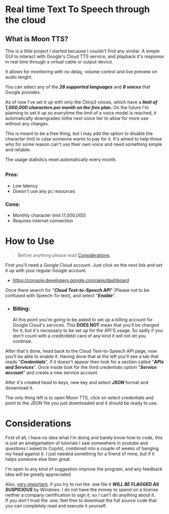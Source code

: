 # Real time Text To Speech through the cloud

## What is Moon TTS?

This is a little project I started because I couldn't find any similar. A simple GUI to interact with Google's Cloud TTS service, and playback it's response in real time through a virtual cable or output device.

It allows for monitoring with no delay, volume control and live preview on audio lenght.

You can select any of the ***28 supported languages*** and ***8 voices*** that Google provides.

As of now I've set it up with only the Chirp3 voices, which have a ***limit of 1,000,000 characters per month on the free plan.*** On the future I'm planning to set it up so everytime the limit of a voice model is reached, it automatically downgrades tothe next voice tier to allow for more use without any charges.

This is meant to be a free thing, but I may add the option to disable the character limit in case someone wants to pay for it. It's aimed to help those who for some reason can't use their own voice and need something simple and reliable.

The usage statistics reset automatically every month.

##

### Pros:

- Low latency
- Doesn't use any pc resources

### Cons:

- Monthly character limit (1,000,000)
- Requires internet connection

##

# How to Use

>Before anything please read [Considerations](#considerations).

First you'll need a Google Cloud account. Just click on the next link and set it up with your regular Google account.

- https://console.developers.google.com/apis/dashboard

Once there search for "***Cloud Text-to-Speech API***" (Please not to be confused with Speech-To-text), and select "***Enable***".

- ### Billing:

    At this point you're going to be asked to set up a billing account for Google Cloud's services. This **DOES NOT** mean that you'll be charged for it, but it's necessary to be set up for the API'S usage. So sadly if you don't count with a credit/debit card of any kind it will not let you continue.

After that's done, head back to the Cloud Text-to-Speech API page, now you'll be able to enable it. Having done that at the left you'll see a tab that reads "***Credentials***", if it doesn't appear then look for a section called "***APIs and Services***". Once inside look for the third credentials option "***Service account***" and create a new service account.

After it's created head to keys, new key and select ***JSON*** format and doownload it.

The only thing left is to open Moon TTS, click on select credentials and point to the JSON file you just downloaded and it should be ready to use.

# Considerations

First of all, I have no idea what I'm doing and barely know how to code, this is just an amalgamation of tutorials I saw somewhere in youtube and questions I asked to Copilot, combined into a couple of weeks of banging my head against it. I just needed something for a friend of mine, but if it helps someone else then great.

I'm open to any kind of suggestion improve the program, and any feedback idea will be greatly appreciated.

Also, <ins>very important</ins>, if you try to run the .exe file it ***WILL BE FLAGGED AS SUSPICIOUS*** by Windows. I do not have the money to spend on a license neither a company certification to sign it, so I can't do anything about it.\
If you don't trust the .exe, feel free to download the full source code that you can completely read and execute it yourself.